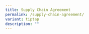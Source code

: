 ```yaml
---
title: Supply Chain Agreement
permalink: /supply-chain-agreement/
variant: tiptap
description: ""
---
```

